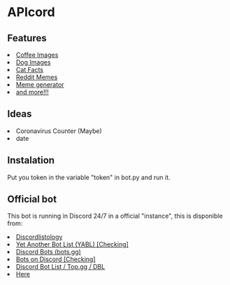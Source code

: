 # APIcord
## Features
<li><a href="https://coffee.alexflipnote.dev">Coffee Images</a></li>
<li><a href="https://dog.ceo/dog-api">Dog Images</a></li>
<li><a href="https://catfact.ninja">Cat Facts<a/></li>
<li><a href="https://github.com/R3l3ntl3ss/Meme_Api">Reddit Memes</a></li>
<li><a href="https://memegen.link">Meme generator</a></li>
<li><a href="https://some-random-api.ml">and more!!!</a></li>

## Ideas
<li>Coronavirus Counter (Maybe)</li>
<li>date</li>

## Instalation
Put you token in the variable "token" in bot.py and run it.

## Official bot
This bot is running in Discord 24/7 in a official "instance", this is disponible from:
<li><a href="https://discordlistology.com/bots/757258298725630008">Discordlistology</a></li>
<li><a href="#">Yet Another Bot List (YABL) [Checking]</a></li>
<li><a href="https://discord.bots.gg/bots/757258298725630008">Discord Bots (bots.gg)</a></li>
<li><a href="#">Bots on Discord [Checking]</a></li>
<li><a href="https://top.gg/bot/757258298725630008">Discord Bot List / Top.gg / DBL</a></li>
<li><a href="https://apicord.github.io/invite">Here</a></li>
